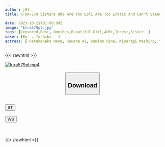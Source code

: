 ```yaml
---
author: j91
title: KTRA-579 Sisters Who Are Too Loli Are Too Erotic And Can't Stand It! 4 Hours

date: 2023-10-21T01:00:00Z
image: "ktra579pl.jpg"
tags: [Censored,Best, Omnibus,Beautiful Girl,4HR+,Incest,Sister	 ]
maker: [Ke- . Toraibu   ]
actress: [ Hatakenaka Nene, Kawana Ai, Kamino Hina, Kisaragi Mashiro, Yukino Eru ]
---
```



{{< rawhtml >}}

<div class="video" data-videoid="voGy69yrQlT4mBD">
    <a href="javascript:;">
        <img src="https://my.j91.asia/posts/ktra579pl/ktra579pl.jpg" width="WIDTH" height="HEIGHT" alt="ktra579pl.mp4" loading="lazy">
    </a>
</div>

<script type="text/javascript" src="https://j91.asia/asset/on-demand-st.js"></script>

<br>
  <link rel="stylesheet" href="https://j91.asia/asset/bs5.css">
  
  <center>
  <button class="btn btn-primary" type="button" data-bs-toggle="collapse" data-bs-target=".multi-collapse" aria-expanded="false" aria-controls="multiCollapseExample1 multiCollapseExample2"><h2>Download</h2></button></center>
</p>
<div class="row">
  <div class="col">
    <div class="collapse multi-collapse" id="multiCollapseExample1">
      <div class="card card-body">
	      	      <br>
<div class="buttons">  
<a href="https://streamtape.to/v/voGy69yrQlT4mBD"><button class="btn-hover color-3"><i class="fa fa-download"></i> ST</button></a></div>
    </div>
  </div>
</div>
  <div class="col">
    <div class="collapse multi-collapse" id="multiCollapseExample2">
      <div class="card card-body">
	      <br>
<div class="buttons">
    <a href="https://wolfstream.tv/r4sqf8wat2k2"><button class="btn-hover color-9"><i class="fa fa-download"></i> WS</button></a></div>
<br><br>
      </div>
    </div>
  </div>
</div>

{{< /rawhtml >}}